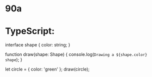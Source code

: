 # 90a
# TypeScript:
interface shape {
  color: string;
}

function draw(shape: Shape) {
  console.log(`Drawing a ${shape.color} shape`);
}

let circle = { color: 'green' };
draw(circle);

